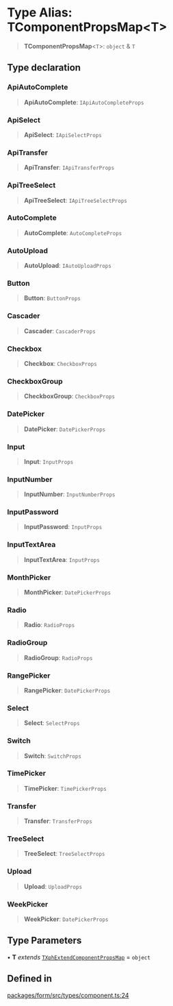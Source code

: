 # Type Alias: TComponentPropsMap\<T\>

> **TComponentPropsMap**\<`T`\>: `object` & `T`

## Type declaration

### ApiAutoComplete

> **ApiAutoComplete**: `IApiAutoCompleteProps`

### ApiSelect

> **ApiSelect**: `IApiSelectProps`

### ApiTransfer

> **ApiTransfer**: `IApiTransferProps`

### ApiTreeSelect

> **ApiTreeSelect**: `IApiTreeSelectProps`

### AutoComplete

> **AutoComplete**: `AutoCompleteProps`

### AutoUpload

> **AutoUpload**: `IAutoUploadProps`

### Button

> **Button**: `ButtonProps`

### Cascader

> **Cascader**: `CascaderProps`

### Checkbox

> **Checkbox**: `CheckboxProps`

### CheckboxGroup

> **CheckboxGroup**: `CheckboxProps`

### DatePicker

> **DatePicker**: `DatePickerProps`

### Input

> **Input**: `InputProps`

### InputNumber

> **InputNumber**: `InputNumberProps`

### InputPassword

> **InputPassword**: `InputProps`

### InputTextArea

> **InputTextArea**: `InputProps`

### MonthPicker

> **MonthPicker**: `DatePickerProps`

### Radio

> **Radio**: `RadioProps`

### RadioGroup

> **RadioGroup**: `RadioProps`

### RangePicker

> **RangePicker**: `DatePickerProps`

### Select

> **Select**: `SelectProps`

### Switch

> **Switch**: `SwitchProps`

### TimePicker

> **TimePicker**: `TimePickerProps`

### Transfer

> **Transfer**: `TransferProps`

### TreeSelect

> **TreeSelect**: `TreeSelectProps`

### Upload

> **Upload**: `UploadProps`

### WeekPicker

> **WeekPicker**: `DatePickerProps`

## Type Parameters

• **T** *extends* [`TXphExtendComponentPropsMap`](TXphExtendComponentPropsMap.md) = `object`

## Defined in

[packages/form/src/types/component.ts:24](https://github.com/XiaoPiHong/xph-crud/blob/1453d1f4b2490c13545a9d7404efaaabc2a2fd0f/packages/form/src/types/component.ts#L24)
